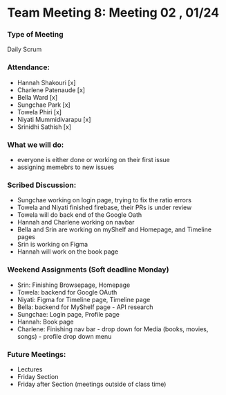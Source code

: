 # Team Meeting 8: Meeting 02 , 01/24

### Type of Meeting
Daily Scrum

### Attendance: 
* Hannah Shakouri [x]
* Charlene Patenaude [x]
* Bella Ward [x]
* Sungchae Park [x]
* Towela Phiri [x]
* Niyati Mummidivarapu [x]
* Srinidhi Sathish [x]


### What we will do:
* everyone is either done or working on their first issue
* assigning memebrs to new issues

### Scribed Discussion:

* Sungchae working on login page, trying to fix the ratio errors
* Towela and Niyati finished firebase, their PRs is under review
* Towela will do back end of the Google Oath
* Hannah and Charlene working on navbar
* Bella and Srin are working on myShelf and Homepage, and Timeline pages
* Srin is working on Figma
* Hannah will work on the book page

### Weekend Assignments (Soft deadline Monday)
* Srin: Finishing Browsepage, Homepage
* Towela: backend for Google OAuth
* Niyati: Figma for Timeline page, Timeline page
* Bella: backend for MyShelf page - API research
* Sungchae: Login page, Profile page
* Hannah: Book page
* Charlene: Finishing nav bar - drop down for Media (books, movies, songs) - profile drop down menu

### Future Meetings:
* Lectures
* Friday Section
* Friday after Section (meetings outside of class time)
